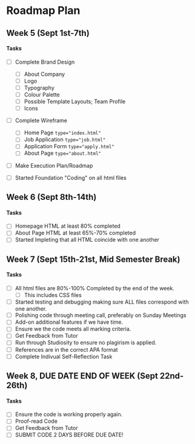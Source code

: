 #   Roadmap Plan

## Week 5 (Sept 1st-7th)

#### Tasks

- [ ] Complete Brand Design
	- [ ] About Company
    - [ ] Logo
    - [ ] Typography
    - [ ] Colour Palette
    - [ ] Possible Template Layouts; Team Profile
    - [ ] Icons

- [ ] Complete Wireframe
    - [ ] Home Page `type="index.html"`
    - [ ] Job Application `type="job.html"`
    - [ ] Application Form `type="apply.html"`
    - [ ] About Page `type="about.html"`

- [ ] Make Execution Plan/Roadmap

- [ ] Started Foundation "Coding" on all html files

## Week 6 (Sept 8th-14th)

#### Tasks

- [ ] Homepage HTML at least 80% completed
- [ ] About Page HTML at least 65%-70% completed
- [ ] Started Impleting that all HTML coincide with one another

## Week 7 (Sept 15th-21st, Mid Semester Break)

#### Tasks

- [ ] All html files are 80%-100% Completed by the end of the week.
    - [ ] This includes CSS files
- [ ] Started testing and debugging making sure ALL files correspond
      with one another.
- [ ] Polishing code through meeting call, preferably on Sunday 
      Meetings
- [ ] Add-on additional features if we have time.
- [ ] Ensure we the code meets all marking criteria.
- [ ] Get Feedback from Tutor
- [ ] Run through Studiosity to ensure no plagirism is applied.
- [ ] References are in the correct APA format
- [ ] Complete Indivual Self-Reflection Task

## Week 8, DUE DATE END OF WEEK (Sept 22nd-26th)

#### Tasks

- [ ] Ensure the code is working properly again.
- [ ] Proof-read Code
- [ ] Get Feedback from Tutor
- [ ] SUBMIT CODE 2 DAYS BEFORE DUE DATE!